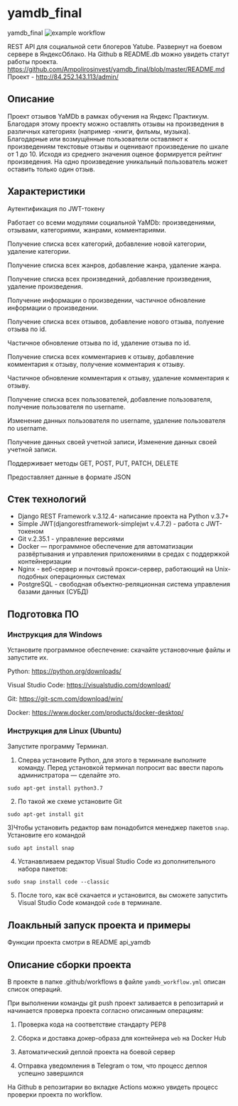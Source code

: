 # yamdb_final
yamdb_final
![example workflow](https://github.com/Ampolirosinvest/yamdb_final/actions/workflows/yamdb_workflow.yml/badge.svg)

REST API для социальной сети блогеров Yatube.
Развернут на боевом сервере в ЯндексОблако.
На Github в README.db можно увидеть статут работы проекта.
https://github.com/Ampolirosinvest/yamdb_final/blob/master/README.md
Проект - http://84.252.143.113/admin/

## Описание

Проект отзывов YaMDb в рамках обучения на Яндекс Практикум. Благодаря этому проекту можно оставлять отзывы на произведения в различных категориях (например -книги, фильмы, музыка). Благодарные или возмущённые пользователи оставляют к произведениям текстовые отзывы и оценивают произведение по шкале от 1 до 10. Исходя из среднего значения оценое формируется рейтинг произведения. На одно произведение уникальный пользователь может оставить только один отзыв.

## Характеристики

Аутентификация по JWT-токену

Работает со всеми модулями социальной YaMDb: произведениями, отзывами, категориями, жанрами, комментариями.

Получение списка всех категорий, добавление новой категории, удаление категории.

Получение списка всех жанров, добавление жанра, удаление жанра.

Получение списка всех произведений, добавление произведения, удаление произведения.

Получение информации о произведении, частичное обновление информации о произведении.

Получение списка всех отзывов, добавление нового отзыва, полуение отзыва по id.

Частичное обновление отзыва по id, удаление отзыва по id.

Получение списка всех комментариев к отзыву, добавление комментария к отзыву, получение комментария к отзыву.

Частичное обновление комментария к отзыву, удаление комментария к отзыву.

Получение списка всех пользователей, добавление пользователя, получение пользователя по username.

Изменение данных пользователя по username, удаление пользователя по username.

Получение данных своей учетной записи, Изменение данных своей учетной записи.

Поддерживает методы GET, POST, PUT, PATCH, DELETE

Предоставляет данные в формате JSON


## Стек технологий

- Django REST Framework v.3.12.4- написание проекта на Python v.3.7+
- Simple JWT(djangorestframework-simplejwt v.4.7.2) - работа с JWT-токеном
- Git v.2.35.1 - управление версиями
- Docker — программное обеспечение для автоматизации развёртывания и управления приложениями 
в средах с поддержкой контейнеризации
- Nginx - веб-сервер и почтовый прокси-сервер, работающий на Unix-подобных операционных системах
- PostgreSQL - свободная объектно-реляционная система управления базами данных (СУБД)

## Подготовка ПО

### Инструкция для Windows

Установите программное обеспечение: скачайте установочные файлы и запустите их.

Python: https://python.org/downloads/

Visual Studio Code: https://visualstudio.com/download/

Git: https://git-scm.com/download/win/

Docker: https://www.docker.com/products/docker-desktop/

### Инструкция для Linux (Ubuntu)

Запустите программу Терминал.

1) Сперва установите Python, для этого в терминале выполните команду. Перед установкой терминал попросит вас ввести пароль администратора — сделайте это.
```
sudo apt-get install python3.7 
```
2) По такой же схеме установите Git
```
sudo apt-get install git 
```
3)Чтобы установить редактор вам понадобится менеджер пакетов `snap`. Установите его командой
```
sudo apt install snap 
```
4) Устанавливаем редактор Visual Studio Code из дополнительного набора пакетов:
```
sudo snap install code --classic 
```
5) После того, как всё скачается и установится, вы сможете запустить Visual Studio Code командой `code` в терминале.

## Лоакльный запуск проекта и примеры

 Функции проекта смотри в README api_yamdb

## Описание сборки проекта

В проекте в папке .github/workflows в файле `yamdb_workflow.yml` описан список операций.

При выполнении команды git push проект заливается в репозитарий и начинается проверка проекта
согласно описанным операциям:

1) Проверка кода на соответствие стандарту PEP8

2) Сборка и доставка докер-образа для контейнера `web` на Docker Hub

3) Автоматический деплой проекта на боевой сервер

4) Отправка уведомления в Telegram о том, что процесс деплоя успешно завершился

На Github в репозитарии во вкладке Actions можно увидеть процесс проверки проекта по workflow.
